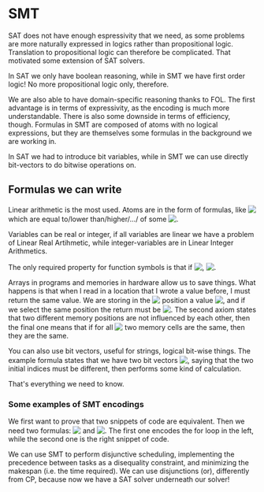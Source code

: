 # SMT

SAT does not have enough espressivity that we need, as some problems are more naturally expressed in logics rather than propositional logic. Translation to propositional logic can therefore be complicated. That motivated some extension of SAT solvers.

In SAT we only have boolean reasoning, while in SMT we have first order logic! No more propositional logic only, therefore.

We are also able to have domain-specific reasoning thanks to FOL. The first advantage is in terms of expressivity, as the encoding is much more understandable. There is also some downside in terms of efficiency, though. Formulas in SMT are composed of atoms with no logical expressions, but they are themselves some formulas in the background we are working in.

In SAT we had to introduce bit variables, while in SMT we can use directly bit-vectors to do bitwise operations on.

## Formulas we can write

Linear arithmetic is the most used. Atoms are in the form of formulas, like <!-- $a_ix_1+...+a_nx_n$ --> <img style="transform: translateY(0.1em); background: white;" src="https://render.githubusercontent.com/render/math?math=a_ix_1%2B...%2Ba_nx_n"> which are equal to/lower than/higher/.../ of some <!-- $b$ --> <img style="transform: translateY(0.1em); background: white;" src="https://render.githubusercontent.com/render/math?math=b">.

Variables can be real or integer, if all variables are linear we have a problem of Linear Real Artihmetic, while integer-variables are in Linear Integer Arithmetics.

The only required property for function symbols is that if <!-- $x=y$ --> <img style="transform: translateY(0.1em); background: white;" src="https://render.githubusercontent.com/render/math?math=x%3Dy">, <!-- $f(x)=f(y)$ --> <img style="transform: translateY(0.1em); background: white;" src="https://render.githubusercontent.com/render/math?math=f(x)%3Df(y)">.

Arrays in programs and memories in hardware allow us to save things. What happens is that when I read in a location that I wrote a value before, I must return the same value. We are storing in the <!-- $i$ --> <img style="transform: translateY(0.1em); background: white;" src="https://render.githubusercontent.com/render/math?math=i"> position a value <!-- $d$ --> <img style="transform: translateY(0.1em); background: white;" src="https://render.githubusercontent.com/render/math?math=d">, and if we select the same position the return must be <!-- $d$ --> <img style="transform: translateY(0.1em); background: white;" src="https://render.githubusercontent.com/render/math?math=d">. The second axiom states that two different memory positions are not influenced by each other, then the final one means that if for all <!-- $i$ --> <img style="transform: translateY(0.1em); background: white;" src="https://render.githubusercontent.com/render/math?math=i"> two memory cells are the same, then they are the same.

You can also use bit vectors, useful for strings, logical bit-wise things. The example formula states that we have two bit vectors <!-- $a,b$ --> <img style="transform: translateY(0.1em); background: white;" src="https://render.githubusercontent.com/render/math?math=a%2Cb">, saying that the two initial indices must be different, then performs some kind of calculation.

That's everything we need to know.

### Some examples of SMT encodings

We first want to prove that two snippets of code are equivalent. Then we need two formulas: <!-- $\phi_a$ --> <img style="transform: translateY(0.1em); background: white;" src="https://render.githubusercontent.com/render/math?math=%5Cphi_a"> and <!-- $\phi_b$ --> <img style="transform: translateY(0.1em); background: white;" src="https://render.githubusercontent.com/render/math?math=%5Cphi_b">. The first one encodes the for loop in the left, while the second one is the right snippet of code.

We can use SMT to perform disjunctive scheduling, implementing the precedence between tasks as a disequality constraint, and minimizing the makespan (i.e. the time required). We can use disjunctions (or), differently from CP, because now we have a SAT solver underneath our solver!
